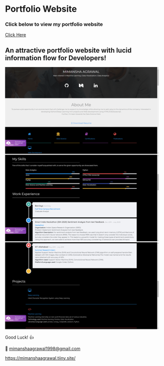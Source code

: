 # Portfolio Website

### Click below to view my portfolio website
[Click Here](https://mimanshaagrawal.tiiny.site/)

## An attractive portfolio website with lucid information flow for Developers!


<p align="center"> 
  <kbd>
  	<a href="https://chandrikadeb7.github.io/" target="_blank">
		<img src="Screenshot (21).png"></img>   
	  <img src="Screenshot (22).png"></img>  
	  <img src="Screenshot (26).png"></img>
	</a>
  </kbd>
</p>

Good Luck! :+1: 

:e-mail: mimanshaagrawal1998@gmail.com  

https://mimanshaagrawal.tiiny.site/
